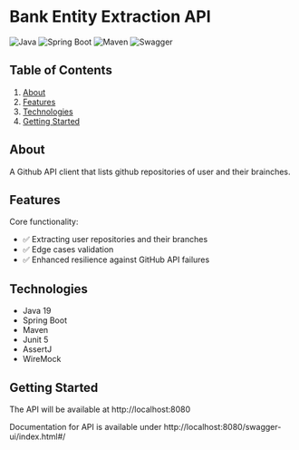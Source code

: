 # Bank Entity Extraction API

![Java](https://img.shields.io/badge/Java-21-brightgreen)
![Spring Boot](https://img.shields.io/badge/Spring%20Boot-3.4.3-green)
![Maven](https://img.shields.io/badge/Maven-C71A36?logo=apachemaven)
![Swagger](https://img.shields.io/badge/Swagger-85EA2D?logo=swagger&logoColor=black)

## Table of Contents

1. [About](#about)
2. [Features](#features)
3. [Technologies](#technologies)
4. [Getting Started](#getting-started)

## About

A Github API client that lists github repositories of user and their brainches.

## Features

Core functionality:
- ✅ Extracting user repositories and their branches
- ✅ Edge cases validation
- ✅ Enhanced resilience against GitHub API failures

## Technologies

- Java 19
- Spring Boot
- Maven
- Junit 5
- AssertJ
- WireMock

## Getting Started

The API will be available at http://localhost:8080

Documentation for API is available under http://localhost:8080/swagger-ui/index.html#/
